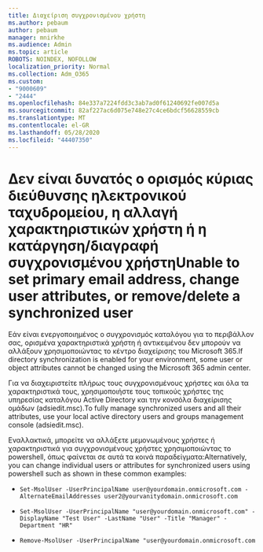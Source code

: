 ```yaml
---
title: Διαχείριση συγχρονισμένου χρήστη
ms.author: pebaum
author: pebaum
manager: mnirkhe
ms.audience: Admin
ms.topic: article
ROBOTS: NOINDEX, NOFOLLOW
localization_priority: Normal
ms.collection: Adm_O365
ms.custom:
- "9000609"
- "2444"
ms.openlocfilehash: 84e337a7224fdd3c3ab7ad0f61240692fe007d5a
ms.sourcegitcommit: 82af227ac6d075e748e27c4ce6bdcf56628559cb
ms.translationtype: MT
ms.contentlocale: el-GR
ms.lasthandoff: 05/28/2020
ms.locfileid: "44407350"
---
```

# <a name="unable-to-set-primary-email-address-change-user-attributes-or-removedelete-a-synchronized-user"></a><span data-ttu-id="8cff9-102">Δεν είναι δυνατός ο ορισμός κύριας διεύθυνσης ηλεκτρονικού ταχυδρομείου, η αλλαγή χαρακτηριστικών χρήστη ή η κατάργηση/διαγραφή συγχρονισμένου χρήστη</span><span class="sxs-lookup"><span data-stu-id="8cff9-102">Unable to set primary email address, change user attributes, or remove/delete a synchronized user</span></span>

<span data-ttu-id="8cff9-103">Εάν είναι ενεργοποιημένος ο συγχρονισμός καταλόγου για το περιβάλλον σας, ορισμένα χαρακτηριστικά χρήστη ή αντικειμένου δεν μπορούν να αλλάξουν χρησιμοποιώντας το κέντρο διαχείρισης του Microsoft 365.</span><span class="sxs-lookup"><span data-stu-id="8cff9-103">If directory synchronization is enabled for your environment, some user or object attributes cannot be changed using the Microsoft 365 admin center.</span></span>

<span data-ttu-id="8cff9-104">Για να διαχειριστείτε πλήρως τους συγχρονισμένους χρήστες και όλα τα χαρακτηριστικά τους, χρησιμοποιήστε τους τοπικούς χρήστες της υπηρεσίας καταλόγου Active Directory και την κονσόλα διαχείρισης ομάδων (adsiedit.msc).</span><span class="sxs-lookup"><span data-stu-id="8cff9-104">To fully manage synchronized users and all their attributes, use your local active directory users and groups management console (adsiedit.msc).</span></span>  

<span data-ttu-id="8cff9-105">Εναλλακτικά, μπορείτε να αλλάξετε μεμονωμένους χρήστες ή χαρακτηριστικά για συγχρονισμένους χρήστες χρησιμοποιώντας το powershell, όπως φαίνεται σε αυτά τα κοινά παραδείγματα:</span><span class="sxs-lookup"><span data-stu-id="8cff9-105">Alternatively, you can change individual users or attributes for synchronized users using powershell such as shown in these common examples:</span></span> 
- `Set-MsolUser -UserPrincipalName user@yourdomain.onmicrosoft.com -AlternateEmailAddresses user2@yourvanitydomain.onmicrosoft.com`

- `Set-MsolUser -UserPrincipalName "user@yourdomain.onmicrosoft.com" -DisplayName "Test User" -LastName "User" -Title "Manager" -Department "HR"`

- `Remove-MsolUser -UserPrincipalName "user@yourdomain.onmicrosoft.com`
